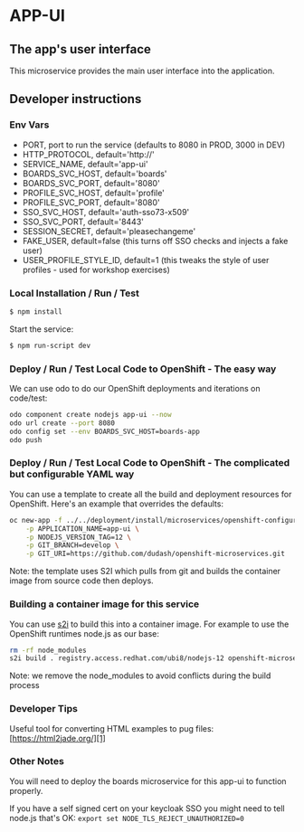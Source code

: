 # APP-UI
## The app's user interface
This microservice provides the main user interface into the application.

## Developer instructions

### Env Vars
- PORT, port to run the service (defaults to 8080 in PROD, 3000 in DEV)
- HTTP_PROTOCOL, default='http://'
- SERVICE_NAME, default='app-ui'
- BOARDS_SVC_HOST, default='boards'
- BOARDS_SVC_PORT, default='8080'
- PROFILE_SVC_HOST, default='profile'
- PROFILE_SVC_PORT, default='8080'
- SSO_SVC_HOST, default='auth-sso73-x509'
- SSO_SVC_PORT, default='8443'
- SESSION_SECRET, default='pleasechangeme'
- FAKE_USER, default=false (this turns off SSO checks and injects a fake user)
- USER_PROFILE_STYLE_ID, default=1 (this tweaks the style of user profiles - used for workshop exercises)
  
### Local Installation / Run / Test
```bash
$ npm install
```

Start the service:
```bash
$ npm run-script dev
```

### Deploy / Run / Test Local Code to OpenShift - The easy way 
We can use odo to do our OpenShift deployments and iterations on code/test:
```bash
odo component create nodejs app-ui --now
odo url create --port 8080
odo config set --env BOARDS_SVC_HOST=boards-app
odo push
```

### Deploy / Run / Test Local Code to OpenShift - The complicated but configurable YAML way
You can use a template to create all the build and deployment resources for OpenShift. Here's an example that overrides the defaults:
```bash
oc new-app -f ../../deployment/install/microservices/openshift-configuration/app-ui-fromsource.yaml \
    -p APPLICATION_NAME=app-ui \
    -p NODEJS_VERSION_TAG=12 \
    -p GIT_BRANCH=develop \
    -p GIT_URI=https://github.com/dudash/openshift-microservices.git
```
Note: the template uses S2I which pulls from git and builds the container image from source code then deploys.

### Building a container image for this service
You can use [s2i][2] to build this into a container image. For example to use the OpenShift runtimes node.js as our base:
```bash
rm -rf node_modules
s2i build . registry.access.redhat.com/ubi8/nodejs-12 openshift-microservices-app-ui --loglevel 3
```
Note: we remove the node_modules to avoid conflicts during the build process

### Developer Tips
Useful tool for converting HTML examples to pug files: [https://html2jade.org/][1]

[1]: https://html2jade.org/
[2]: https://github.com/openshift/source-to-image/releases

### Other Notes
You will need to deploy the boards microservice for this app-ui to function properly.

If you have a self signed cert on your keycloak SSO you might need to tell node.js that's OK:
```export set NODE_TLS_REJECT_UNAUTHORIZED=0```
